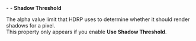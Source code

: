 <tr>
<td>- - <strong>Shadow Threshold</strong></td>
<td></td>
<td></td>
<td>

The alpha value limit that HDRP uses to determine whether it should render shadows for a pixel.<br/>This property only appears if you enable <strong>Use Shadow Threshold</strong>.

</td>
</tr>

